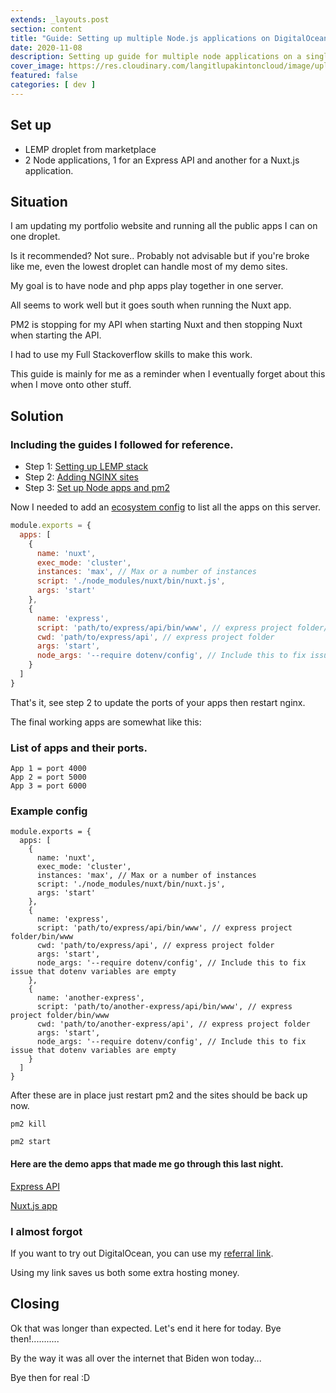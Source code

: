 ```yaml
---
extends: _layouts.post
section: content
title: "Guide: Setting up multiple Node.js applications on DigitalOcean"
date: 2020-11-08
description: Setting up guide for multiple node applications on a single pm2 instance.
cover_image: https://res.cloudinary.com/langitlupakintoncloud/image/upload/w_800/hugo/jcos.io/sgbiyixdr1hkfuuuy7fr.jpg
featured: false
categories: [ dev ]
---
```


## Set up

- LEMP droplet from marketplace
- 2 Node applications, 1 for an Express API and another for a Nuxt.js application.

## Situation

I am updating my portfolio website and running all the public apps I can on one droplet.

Is it recommended? Not sure.. Probably not advisable but if you're broke like me, even the lowest droplet can handle most of my demo sites.

My goal is to have node and php apps play together in one server.

All seems to work well but it goes south when running the Nuxt app.

PM2 is stopping for my API when starting Nuxt and then stopping Nuxt when starting the API.

I had to use my Full Stackoverflow skills to make this work.

This guide is mainly for me as a reminder when I eventually forget about this when I move onto other stuff.

## Solution

### Including the guides I followed for reference.

- Step 1: [Setting up LEMP stack](https://marketplace.digitalocean.com/apps/lemp#getting-started)
- Step 2: [Adding NGINX sites](https://www.digitalocean.com/community/tutorials/how-to-set-up-nginx-server-blocks-virtual-hosts-on-ubuntu-16-04)
- Step 3: [Set up Node apps and pm2](https://www.digitalocean.com/community/tutorials/how-to-set-up-a-node-js-application-for-production-on-ubuntu-16-04)

Now I needed to add an [ecosystem config](https://github.com/sudoist/practice-nuxt-tic-tac-toe/blob/master/ecosystem.config.js.example) to list all the apps on this server.

```javascript
module.exports = {
  apps: [
    {
      name: 'nuxt',
      exec_mode: 'cluster',
      instances: 'max', // Max or a number of instances
      script: './node_modules/nuxt/bin/nuxt.js',
      args: 'start'
    },
    {
      name: 'express',
      script: 'path/to/express/api/bin/www', // express project folder/bin/www
      cwd: 'path/to/express/api', // express project folder
      args: 'start',
      node_args: '--require dotenv/config', // Include this to fix issue that dotenv variables are empty
    }
  ]
}
```

That's it, see step 2 to update the ports of your apps then restart nginx.

The final working apps are somewhat like this:

### List of apps and their ports.

```
App 1 = port 4000
App 2 = port 5000
App 3 = port 6000

```

### Example config
```
module.exports = {
  apps: [
    {
      name: 'nuxt',
      exec_mode: 'cluster',
      instances: 'max', // Max or a number of instances
      script: './node_modules/nuxt/bin/nuxt.js',
      args: 'start'
    },
    {
      name: 'express',
      script: 'path/to/express/api/bin/www', // express project folder/bin/www
      cwd: 'path/to/express/api', // express project folder
      args: 'start',
      node_args: '--require dotenv/config', // Include this to fix issue that dotenv variables are empty
    },
    {
      name: 'another-express',
      script: 'path/to/another-express/api/bin/www', // express project folder/bin/www
      cwd: 'path/to/another-express/api', // express project folder
      args: 'start',
      node_args: '--require dotenv/config', // Include this to fix issue that dotenv variables are empty
    }
  ]
}
```

After these are in place just restart pm2 and the sites should be back up now.

```
pm2 kill

pm2 start
```

#### Here are the demo apps that made me go through this last night.

[Express API](https://api.labada.tigasoft.dev/api/order/5f9ccfe54dcc92012501909e)

[Nuxt.js app](https://tictacvue.tigasoft.dev/)

### I almost forgot

If you want to try out DigitalOcean, you can use my [referral link](https://m.do.co/c/83cff1ac53a7).

Using my link saves us both some extra hosting money.

## Closing

Ok that was longer than expected.
Let's end it here for today. Bye then!...........

By the way it was all over the internet that Biden won today...

Bye then for real :D
